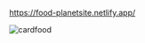 https://food-planetsite.netlify.app/


![cardfood](https://github.com/DevMehedi-CE/Food-Planet/assets/116740305/05f9c94c-164a-4fd4-ba44-5b20abdefaeb)
